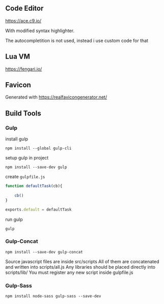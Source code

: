 ## Code Editor

https://ace.c9.io/

With modified syntax highlighter.

The autocompletition is not used, instead i use custom code for that

## Lua VM
https://fengari.io/

## Favicon
Generated with https://realfavicongenerator.net/


## Build Tools

### Gulp

install gulp
```
npm install --global gulp-cli
```

setup gulp in project
```
npm install --save-dev gulp
```


create `gulpfile.js`

```javascript
function defaultTask(cb){
    
    cb()
}

exports.default = defaultTask
```

run gulp
```
gulp
```




### Gulp-Concat
```
npm install --save-dev gulp-concat
```

Source javascript files are inside src/scripts
All of them are concatenated and written into scripts/all.js
Any libraries should be placed directly into scripts/lib/
You must register any new script inside gulpfile.js


### Gulp-Sass
```
npm install node-sass gulp-sass --save-dev
```